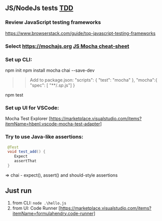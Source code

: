 ## JS/NodeJs tests [TDD](fail/pass/refactor)
### Review JavaScript testing frameworks 
https://www.browserstack.com/guide/top-javascript-testing-frameworks
### Select https://mochajs.org [JS Mocha cheat-sheet](TDD_JS_mocha)
### Set up CLI:
npm init
npm install mocha chai --save-dev

>> Add to package.json:
  "scripts": {
    "test": "mocha"
  },
  "mocha":{
    "spec": [ "**/*.sp*.js"]
  } 

npm test

### Set up UI for VSCode:
Mocha Test Explorer [https://marketplace.visualstudio.com/items?itemName=hbenl.vscode-mocha-test-adapter]

### Try to use Java-like assertions:
```java
 @Test
 void test_add() {
    Expect
	assertThat
 }
```
=> chai - expect(), assert() and should-style assertions

## Just run
1. from CLI: `node .\hello.js`
2. from UI: Code Runner [https://marketplace.visualstudio.com/items?itemName=formulahendry.code-runner]
